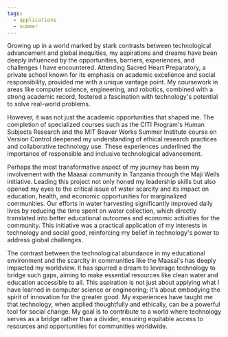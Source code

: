 ```yaml
---
tags:
  - applications
  - summer
---
```



Growing up in a world marked by stark contrasts between technological advancement and global inequities, my aspirations and dreams have been deeply influenced by the opportunities, barriers, experiences, and challenges I have encountered. Attending Sacred Heart Preparatory, a private school known for its emphasis on academic excellence and social responsibility, provided me with a unique vantage point. My coursework in areas like computer science, engineering, and robotics, combined with a strong academic record, fostered a fascination with technology's potential to solve real-world problems.

However, it was not just the academic opportunities that shaped me. The completion of specialized courses such as the CITI Program's Human Subjects Research and the MIT Beaver Works Summer Institute course on Version Control deepened my understanding of ethical research practices and collaborative technology use. These experiences underlined the importance of responsible and inclusive technological advancement.

Perhaps the most transformative aspect of my journey has been my involvement with the Maasai community in Tanzania through the Maji Wells initiative. Leading this project not only honed my leadership skills but also opened my eyes to the critical issue of water scarcity and its impact on education, health, and economic opportunities for marginalized communities. Our efforts in water harvesting significantly improved daily lives by reducing the time spent on water collection, which directly translated into better educational outcomes and economic activities for the community. This initiative was a practical application of my interests in technology and social good, reinforcing my belief in technology's power to address global challenges.

The contrast between the technological abundance in my educational environment and the scarcity in communities like the Maasai's has deeply impacted my worldview. It has spurred a dream to leverage technology to bridge such gaps, aiming to make essential resources like clean water and education accessible to all. This aspiration is not just about applying what I have learned in computer science or engineering; it's about embodying the spirit of innovation for the greater good. My experiences have taught me that technology, when applied thoughtfully and ethically, can be a powerful tool for social change. My goal is to contribute to a world where technology serves as a bridge rather than a divider, ensuring equitable access to resources and opportunities for communities worldwide.